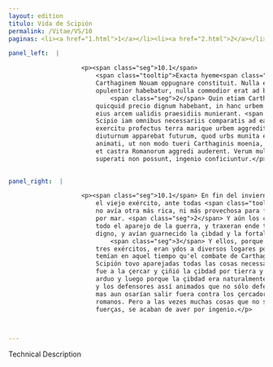 ```yaml
---
layout: edition
titulo: Vida de Scipión
permalink: /Vitae/VS/10
paginas: <li><a href="1.html">1</a></li><li><a href="2.html">2</a></li><li><a href="3.html">3</a></li><li><a href="4.html">4</a></li><li><a href="5.html">5</a></li><li><a href="6.html">6</a></li><li><a href="7.html">7</a></li><li><a href="8.html">8</a></li><li><a href="9.html">9</a></li><li><a href="10.html">10</a></li><li><a href="11.html">11</a></li><li><a href="12.html">12</a></li><li><a href="13.html">13</a></li><li><a href="14.html">14</a></li><li><a href="15.html">15</a></li><li><a href="16.html">16</a></li><li><a href="17.html">17</a></li><li><a href="18.html">18</a></li><li><a href="19.html">19</a></li><li><a href="20.html">20</a></li><li><a href="21.html">21</a></li><li><a href="22.html">22</a></li><li><a href="23.html">23</a></li><li><a href="24.html">24</a></li><li><a href="25.html">25</a></li><li><a href="26.html">26</a></li><li><a href="27.html">27</a></li><li><a href="28.html">28</a></li><li><a href="29.html">29</a></li><li><a href="30.html">30</a></li><li><a href="31.html">31</a></li><li><a href="32.html">32</a></li><li><a href="33.html">33</a></li><li><a href="34.html">34</a></li><li><a href="35.html">35</a></li><li><a href="36.html">36</a></li><li><a href="37.html">37</a></li><li><a href="38.html">38</a></li><li><a href="39.html">39</a></li><li><a href="40.html">40</a></li><li><a href="41.html">41</a></li><li><a href="42.html">42</a></li><li><a href="43.html">43</a></li><li><a href="44.html">44</a></li><li><a href="45.html">45</a></li><li><a href="46.html">46</a></li><li><a href="47.html">47</a></li><li><a href="48.html">48</a></li><li><a href="49.html">49</a></li><li><a href="50.html">50</a></li><li><a href="51.html">51</a></li><li><a href="52.html">52</a></li><li><a href="53.html">53</a></li><li><a href="54.html">54</a></li><li><a href="55.html">55</a></li><li><a href="56.html">56</a></li><li><a href="57.html">57</a></li><li><a href="58.html">58</a></li><li><a href="59.html">59</a></li><li><a href="60.html">60</a></li><li><a href="61.html">61</a></li><li><a href="62.html">62</a></li><li><a href="63.html">63</a></li><li><a href="64.html">64</a></li><li><a href="65.html">65</a></li><li><a href="66.html">66</a></li><li><a href="67.html">67</a></li><li><a href="68.html">68</a></li><li><a href="69.html">69</a></li><li><a href="70.html">70</a></li><li><a href="71.html">71</a></li><li><a href="72.html">72</a></li><li><a href="73.html">73</a></li><li><a href="74.html">74</a></li>

panel_left:  |

                    <p><span class="seg">10.1</span>
                        <span class="tooltip">Exacta hyeme<span class="tooltiptext"><span class="om"><i>om. </i></span> <span class="siglas">P</span> </span></span> cum nouum ueteremque exercitum ex hybernis deduxisset, omnium primum
                        Carthaginem Nouam oppugnare constituit. Nulla enim ex Hispanis ciuitatibus
                        opulentior habebatur, nulla commodior erat ad bellum terra marique gerendum.
                            <span class="seg">2</span> Quin etiam Carthaginensium duces omnem apparatum belli et
                        quicquid precio dignum habebant, in hanc urbem congesserant. Eam quoque ac
                        eius arcem ualidis praesidiis munierant. <span class="seg">3</span> Ipsi uero ne <span class="tooltip">tribus una<span class="tooltiptext">tribus exercitibus una <span class="siglas">F M N R S W r s</span> </span></span> regio premeretur, diuersa petierant loca, <span class="tooltip">nihil minus<span class="tooltiptext">nihilominus <span class="siglas">U</span> </span></span> eo tempore quam Carthaginis oppugnationem timentes. <span class="seg">4</span>
                        Scipio iam omnibus necessariis comparatis ad eam obsidendam cum omni
                        exercitu profectus terra marique urbem aggreditur. Negocium arduum et
                        diuturnum apparebat futurum, quod urbs munita erat et defensores ita
                        animati, ut non modo tueri Carthaginis moenia, sed etiam erumpere in hostem
                        et castra Romanorum aggredi auderent. Verum multa interdum quae uiribus
                        superati non possunt, ingenio conficiuntur.</p>
                

panel_right:  |

                    <p><span class="seg">10.1</span> En fin del invierno, sacado de los aposentamientos el nuevo y
                        el viejo exército, ante todas <span class="tooltip">cosas<span class="tooltiptext">casas  </span></span> determinó combatir a Carthago la Nueva. Ca de las çibdades de España
                        no avía otra más rica, ni más provechosa para fazer la guerra por tierra y
                        por mar. <span class="seg">2</span> Y aún los capitanes de los cathegineses allí tenían
                        todo el aparejo de la guerra, y traxeran ende todo lo más valeroso y más
                        digno, y avían guarnecido la çibdad y la fortaleza de gente rezia.
                            <span class="seg">3</span> Y ellos, porque una comarca sóla no fuesse opprimida de
                        tres exércitos, eran ydos a diversos logares porque ninguna cosa menos
                        temían en aquel tiempo qu'el combate de Carthagine. <span class="seg">4</span> Después que
                        Scipión tovo aparejadas todas las cosas necessarias, con todo el exército
                        fue a la çercar y çiñió la çibdad por tierra y por mar. Parecía negocio
                        arduo y luego porque la çibdad era naturalmente guarnida y con mucha gente,
                        y los defensores assí animados que no sólo defender los muros de Carthagine,
                        mas aun osarían salir fuera contra los çercadores fasta el real de los
                        romanos. Pero a las vezes muchas cosas que no se pueden aquistar por
                        fuerças, se acaban de aver por ingenio.</p>

                

---
```


Technical Description 
